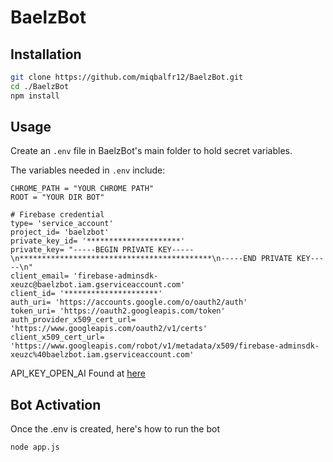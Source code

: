 # BaelzBot

## Installation

```bash
git clone https://github.com/miqbalfr12/BaelzBot.git
cd ./BaelzBot
npm install
```

## Usage
Create an ```.env``` file in BaelzBot's main folder to hold secret variables.

The variables needed in ```.env``` include:
```env
CHROME_PATH = "YOUR CHROME PATH"
ROOT = "YOUR DIR BOT"

# Firebase credential
type= 'service_account'
project_id= 'baelzbot'
private_key_id= '*********************'
private_key= "-----BEGIN PRIVATE KEY-----\n*******************************************\n-----END PRIVATE KEY-----\n"
client_email= 'firebase-adminsdk-xeuzc@baelzbot.iam.gserviceaccount.com'
client_id= '*********************'
auth_uri= 'https://accounts.google.com/o/oauth2/auth'
token_uri= 'https://oauth2.googleapis.com/token'
auth_provider_x509_cert_url= 'https://www.googleapis.com/oauth2/v1/certs'
client_x509_cert_url= 'https://www.googleapis.com/robot/v1/metadata/x509/firebase-adminsdk-xeuzc%40baelzbot.iam.gserviceaccount.com'
```
API_KEY_OPEN_AI Found at [here](https://platform.openai.com/account/api-keys)

## Bot Activation
Once the .env is created, here's how to run the bot
```bash
node app.js
```